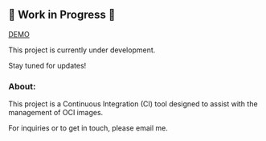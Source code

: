 ## 🚧 Work in Progress 🚧

[DEMO](https://github.com/PiyushRaj927/WarpSQL/pull/2#issuecomment-1627689947)

This project is currently under development.

Stay tuned for updates!

### About:

This project is a Continuous Integration (CI) tool designed to assist with the management of OCI images.

For inquiries or to get in touch, please email me.